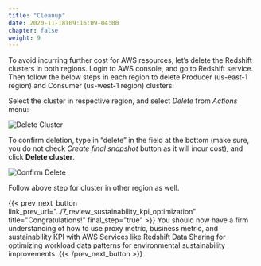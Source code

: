 ```yaml
---
title: "Cleanup"
date: 2020-11-18T09:16:09-04:00
chapter: false
weight: 9
---
```


To avoid incurring further cost for AWS resources, let’s delete the Redshift clusters in both regions. Login to AWS console, and go to Redshift service. Then follow the below steps in each region to delete Producer (us-east-1 region) and Consumer (us-west-1 region) clusters:

Select the cluster in respective region, and select _Delete_ from _Actions_ menu:

![Delete Cluster](/Sustainability/300_optimize_data_pattern_using_redshift_data_sharing/cleanup/images/delete_cluster.png?classes=lab_picture_small)


To confirm deletion, type in “delete” in the field at the bottom (make sure, you do not check _Create final snapshot_ button as it will incur cost), and click **Delete cluster**.

![Confirm Delete](/Sustainability/300_optimize_data_pattern_using_redshift_data_sharing/cleanup/images/confirm_delete.png?classes=lab_picture_small)


Follow above step for cluster in other region as well.

{{< prev_next_button link_prev_url="../7_review_sustainability_kpi_optimization"  title="Congratulations!" final_step="true" >}}
You should now have a firm understanding of how to use proxy metric, business metric, and sustainability KPI with AWS Services like Redshift Data Sharing for optimizing workload data patterns for environmental sustainability improvements.
{{< /prev_next_button >}}

